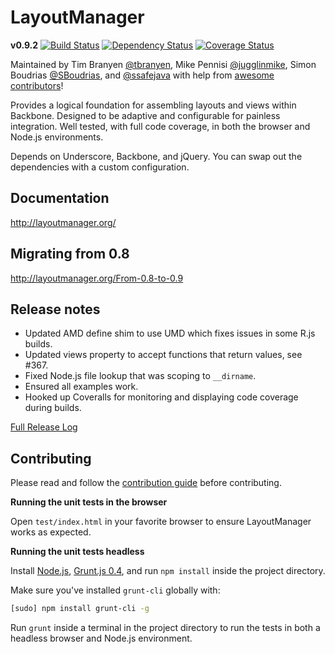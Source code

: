 LayoutManager
=============

**v0.9.2** [![Build
Status](https://travis-ci.org/tbranyen/backbone.layoutmanager.png?branch=master)](https://travis-ci.org/tbranyen/backbone.layoutmanager)
[![Dependency
Status](https://gemnasium.com/tbranyen/backbone.layoutmanager.png)](https://gemnasium.com/tbranyen/backbone.layoutmanager)
[![Coverage
Status](https://coveralls.io/repos/tbranyen/backbone.layoutmanager/badge.png?branch=master)](https://coveralls.io/r/tbranyen/backbone.layoutmanager?branch=master)

Maintained by Tim Branyen [@tbranyen](http://twitter.com/tbranyen), Mike
Pennisi [@jugglinmike](http://twitter.com/jugglinmike), Simon Boudrias
[@SBoudrias](http://twitter.com/Vaxilart), and
[@ssafejava](https://github.com/ssafejava) with help from [awesome
contributors](https://github.com/tbranyen/backbone.layoutmanager/contributors)!

Provides a logical foundation for assembling layouts and views within Backbone.
Designed to be adaptive and configurable for painless integration.  Well
tested, with full code coverage, in both the browser and Node.js environments.

Depends on Underscore, Backbone, and jQuery.  You can swap out the dependencies
with a custom configuration.

## Documentation ##

http://layoutmanager.org/

## Migrating from 0.8 ##

http://layoutmanager.org/From-0.8-to-0.9

## Release notes ##

* Updated AMD define shim to use UMD which fixes issues in some R.js builds.
* Updated views property to accept functions that return values, see #367.
* Fixed Node.js file lookup that was scoping to `__dirname`.
* Ensured all examples work.
* Hooked up Coveralls for monitoring and displaying code coverage during builds.

[Full Release
Log](https://github.com/tbranyen/backbone.layoutmanager/blob/master/CHANGELOG.md)

## Contributing ##

Please read and follow the [contribution
guide](https://github.com/tbranyen/backbone.layoutmanager/blob/master/contributing.md)
before contributing.

**Running the unit tests in the browser**

Open `test/index.html` in your favorite browser to ensure LayoutManager works
as expected.

**Running the unit tests headless**

Install [Node.js](http://nodejs.org), [Grunt.js 0.4](http://gruntjs.com), and
run `npm install` inside the project directory.

Make sure you've installed `grunt-cli` globally with:

``` bash
[sudo] npm install grunt-cli -g
```

Run `grunt` inside a terminal in the project directory to run the tests in both
a headless browser and Node.js environment.
